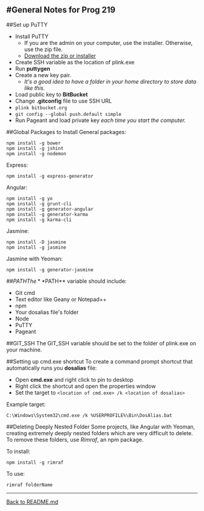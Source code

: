 #General Notes for Prog 219
-------------
##Set up PuTTY
  

 - Install PuTTY
	 - If you are the admin on your computer, use the installer. Otherwise, use the zip file.
	 - [Download the zip or installer](http://www.chiark.greenend.org.uk/~sgtatham/putty/download.html)
 - Create SSH variable as the location of plink.exe
 - Run **puttygen**
 - Create a new key pair.
	 - *It's a good idea to have a folder in your home directory to store data like this.*
 - Load public key to **BitBucket**
 - Change **.gitconfig** file to use SSH URL
 - `plink bitbucket.org`
 - `git config --global push.default simple`
 - Run Pageant and load private key *each time you start the computer.*


##Global Packages to Install
General packages:  

	npm install -g bower
	npm install -g jshint
	npm install -g nodemon

Express:  


	npm install -g express-generator

Angular:  

	npm install -g yo
	npm install -g grunt-cli
	npm install -g generator-angular 
	npm install -g generator-karma 
	npm install -g karma-cli

Jasmine:  

	npm install -D jasmine
	npm install -g jasmine

Jasmine with Yeoman:  

	npm install -g generator-jasmine
	
##$PATH 
The **$PATH** variable should include:

- Git cmd
- Text editor like Geany or Notepad++
- npm
- Your dosalias file's folder
- Node
- PuTTY
- Pageant

##GIT_SSH
The GIT_SSH variable should be set to the folder of plink.exe on your machine.

##Setting up cmd.exe shortcut
To create a command prompt shortcut that automatically runs you **dosalias** file:  

 - Open **cmd.exe** and right click to pin to desktop
 - Right click the shortcut and open the properties window
 - Set the target to `<location of cmd.exe> /k <location of dosalias> `

Example target:  

	C:\Windows\System32\cmd.exe /k %USERPROFILE%\Bin\DosAlias.bat


##Deleting Deeply Nested Folder
Some projects, like Angular with Yeoman, creating extremely deeply nested folders which are very difficult to delete. To remove these folders, use *Rimraf*, an npm package.

To install:  

	npm install -g rimraf

To use:  

	rimraf folderName
--------------------
[Back to README.md](https://github.com/SamanthaHoke/Markdown-Documents/blob/master/README.md)